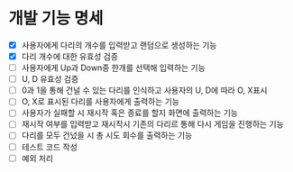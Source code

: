 # 개발 기능 명세
- [x] 사용자에게 다리의 개수를 입력받고 랜덤으로 생성하는 기능
- [x] 다리 개수에 대한 유효성 검증
- [ ] 사용자에게 Up과 Down중 한개를 선택해 입력하는 기능
- [ ] U, D 유효성 검증
- [ ] 0과 1을 통해 건널 수 있는 다리를 인식하고 사용자의 U, D에 따라 O, X표시
- [ ] O, X로 표시된 다리를 사용자에게 출력하는 기능
- [ ] 사용자가 실패할 시 재시작 혹은 종료를 할지 화면에 출력하는 기능
- [ ] 재시작 여부를 입력받고 재시작시 기존의 다리르 통해 다시 게임을 진행하는 기능
- [ ] 다리를 모두 건넜을 시 총 시도 회수를 출력하는 기능
- [ ] 테스트 코드 작성
- [ ] 예외 처리